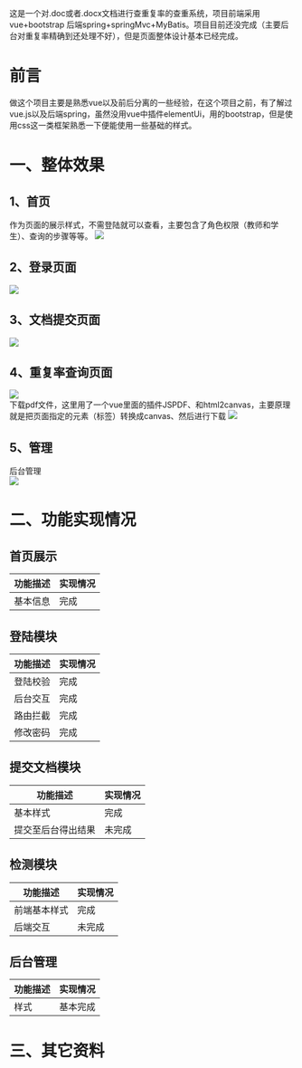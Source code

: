 这是一个对.doc或者.docx文档进行查重复率的查重系统，项目前端采用vue+bootstrap 后端spring+springMvc+MyBatis。项目目前还没完成（主要后台对重复率精确到还处理不好），但是页面整体设计基本已经完成。
# 前言
做这个项目主要是熟悉vue以及前后分离的一些经验，在这个项目之前，有了解过vue.js以及后端spring，虽然没用vue中插件elementUi，用的bootstrap，但是使用css这一类框架熟悉一下便能使用一些基础的样式。  
# 一、整体效果
## 1、首页  
作为页面的展示样式，不需登陆就可以查看，主要包含了角色权限（教师和学生）、查询的步骤等等。
![](https://github.com/weilang1212/ProjectImage/blob/master/JobCheck/1.png)
## 2、登录页面  
![](https://github.com/weilang1212/ProjectImage/blob/master/JobCheck/2.png)
## 3、文档提交页面  
![](https://github.com/weilang1212/ProjectImage/blob/master/JobCheck/3.png)
## 4、重复率查询页面  
![](https://github.com/weilang1212/ProjectImage/blob/master/JobCheck/5.png)   
下载pdf文件，这里用了一个vue里面的插件JSPDF、和html2canvas，主要原理就是把页面指定的元素（标签）转换成canvas、然后进行下载
![](https://github.com/weilang1212/ProjectImage/blob/master/JobCheck/6.png)  
## 5、管理
后台管理  
![](https://github.com/weilang1212/ProjectImage/blob/master/JobCheck/7.png)
# 二、功能实现情况
## 首页展示
功能描述|实现情况
---|---
基本信息|完成  
## 登陆模块
功能描述|实现情况
---|---
登陆校验|完成
后台交互|完成
路由拦截|完成
修改密码|完成
## 提交文档模块
功能描述|实现情况
---|---
基本样式|完成
提交至后台得出结果|未完成
## 检测模块
功能描述|实现情况
---|---
前端基本样式|完成
后端交互|未完成
## 后台管理
功能描述|实现情况
---|---
样式|基本完成
# 三、其它资料
